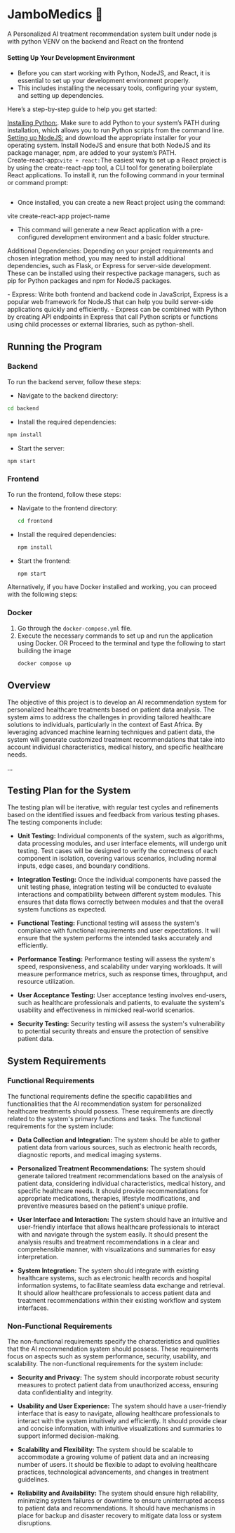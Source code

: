 # JamboMedics 💉
A Personalized AI treatment recommendation system built under node js with python VENV on the backend and React on the frontend

#### Setting Up Your Development Environment

- Before you can start working with Python, NodeJS, and React, it is essential to set up your development environment properly.
- This includes installing the necessary tools, configuring your system, and setting up dependencies.
<p> Here’s a step-by-step guide to help you get started:</p>

[Installing Python:](https://www.python.org/downloads/). Make sure to add Python to your system’s PATH during installation, which allows you to run Python scripts from the command line.<br>
[Setting up NodeJS:](https://nodejs.org/en/download/) and download the appropriate installer for your operating system. Install NodeJS and ensure that both NodeJS and its package manager, npm, are added to your system’s PATH.<br>
Create-react-app:`vite + react:`The easiest way to set up a React project is by using the create-react-app tool, a CLI tool for generating boilerplate React applications. To install it, run the following command in your terminal or command prompt:

```bash
```
- Once installed, you can create a new React project using the command:

vite create-react-app project-name
- This command will generate a new React application with a pre-configured development environment and a basic folder structure.

<p>Additional Dependencies: Depending on your project requirements and chosen integration method, you may need to install additional dependencies, such as Flask, or Express for server-side development. These can be installed using their respective package managers, such as pip for Python packages and npm for NodeJS packages.
</p>
- Express: Write both frontend and backend code in JavaScript, Express is a popular web framework for NodeJS that can help you build server-side applications quickly and efficiently.
- Express can be combined with Python by creating API endpoints in Express that call Python scripts or functions using child processes or external libraries, such as python-shell.

## Running the Program

### Backend

To run the backend server, follow these steps:

- Navigate to the backend directory:
```bash
cd backend
```
- Install the required dependencies:
```bash
npm install
```
- Start the server:
```bash
npm start
```

### Frontend

To run the frontend, follow these steps:

- Navigate to the frontend directory:
  ```bash
  cd frontend
  ```
- Install the required dependencies:
  ```bash
  npm install
  ```
- Start the frontend:

  ```bash
  npm start
  ```

Alternatively, if you have Docker installed and working, you can proceed with the following steps:

### Docker

1. Go through the `docker-compose.yml` file.
2. Execute the necessary commands to set up and run the application using Docker.
   OR Proceed to the terminal and type the following to start building the image
   ```bash
   docker compose up
   ```

## Overview

The objective of this project is to develop an AI recommendation system for personalized healthcare treatments based on patient data analysis. The system aims to address the challenges in providing tailored healthcare solutions to individuals, particularly in the context of East Africa. By leveraging advanced machine learning techniques and patient data, the system will generate customized treatment recommendations that take into account individual characteristics, medical history, and specific healthcare needs.

...

## Testing Plan for the System

The testing plan will be iterative, with regular test cycles and refinements based on the identified issues and feedback from various testing phases. The testing components include:

- **Unit Testing:** Individual components of the system, such as algorithms, data processing modules, and user interface elements, will undergo unit testing. Test cases will be designed to verify the correctness of each component in isolation, covering various scenarios, including normal inputs, edge cases, and boundary conditions.

- **Integration Testing:** Once the individual components have passed the unit testing phase, integration testing will be conducted to evaluate interactions and compatibility between different system modules. This ensures that data flows correctly between modules and that the overall system functions as expected.

- **Functional Testing:** Functional testing will assess the system's compliance with functional requirements and user expectations. It will ensure that the system performs the intended tasks accurately and efficiently.

- **Performance Testing:** Performance testing will assess the system's speed, responsiveness, and scalability under varying workloads. It will measure performance metrics, such as response times, throughput, and resource utilization.

- **User Acceptance Testing:** User acceptance testing involves end-users, such as healthcare professionals and patients, to evaluate the system's usability and effectiveness in mimicked real-world scenarios.

- **Security Testing:** Security testing will assess the system's vulnerability to potential security threats and ensure the protection of sensitive patient data.

## System Requirements

### Functional Requirements

The functional requirements define the specific capabilities and functionalities that the AI recommendation system for personalized healthcare treatments should possess. These requirements are directly related to the system's primary functions and tasks. The functional requirements for the system include:

- **Data Collection and Integration:** The system should be able to gather patient data from various sources, such as electronic health records, diagnostic reports, and medical imaging systems.

- **Personalized Treatment Recommendations:** The system should generate tailored treatment recommendations based on the analysis of patient data, considering individual characteristics, medical history, and specific healthcare needs. It should provide recommendations for appropriate medications, therapies, lifestyle modifications, and preventive measures based on the patient's unique profile.

- **User Interface and Interaction:** The system should have an intuitive and user-friendly interface that allows healthcare professionals to interact with and navigate through the system easily. It should present the analysis results and treatment recommendations in a clear and comprehensible manner, with visualizations and summaries for easy interpretation.

- **System Integration:** The system should integrate with existing healthcare systems, such as electronic health records and hospital information systems, to facilitate seamless data exchange and retrieval. It should allow healthcare professionals to access patient data and treatment recommendations within their existing workflow and system interfaces.

### Non-Functional Requirements

The non-functional requirements specify the characteristics and qualities that the AI recommendation system should possess. These requirements focus on aspects such as system performance, security, usability, and scalability. The non-functional requirements for the system include:

- **Security and Privacy:** The system should incorporate robust security measures to protect patient data from unauthorized access, ensuring data confidentiality and integrity.

- **Usability and User Experience:** The system should have a user-friendly interface that is easy to navigate, allowing healthcare professionals to interact with the system intuitively and efficiently. It should provide clear and concise information, with intuitive visualizations and summaries to support informed decision-making.

- **Scalability and Flexibility:** The system should be scalable to accommodate a growing volume of patient data and an increasing number of users. It should be flexible to adapt to evolving healthcare practices, technological advancements, and changes in treatment guidelines.

- **Reliability and Availability:** The system should ensure high reliability, minimizing system failures or downtime to ensure uninterrupted access to patient data and recommendations. It should have mechanisms in place for backup and disaster recovery to mitigate data loss or system disruptions.
